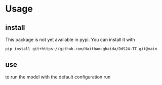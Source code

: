 # Usage


## install

This package is not yet available in pypi. You can install it with

```bash
pip install git+https://github.com/Haitham-ghaida/DdS24-TT.git@main
```

## use

to run the model with the default configuration run

